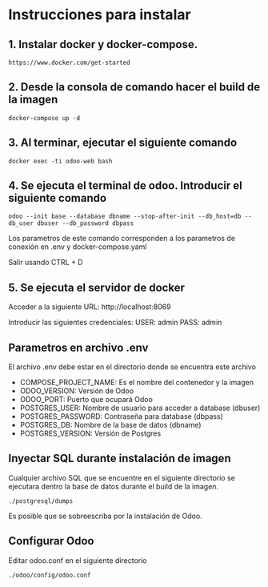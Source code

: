# Instrucciones para instalar
## 1. Instalar docker y docker-compose. 

```
https://www.docker.com/get-started

```

## 2. Desde la consola de comando hacer el build de la imagen
```
docker-compose up -d
```

## 3. Al terminar, ejecutar el siguiente comando
```
docker exec -ti odoo-web bash
```

## 4. Se ejecuta el terminal de odoo. Introducir el siguiente comando
```
odoo --init base --database dbname --stop-after-init --db_host=db --db_user dbuser --db_password dbpass
```
Los parametros de este comando corresponden a los parametros de conexión en .env y docker-compose.yaml

Salir usando CTRL + D

## 5. Se ejecuta el servidor de docker
Acceder a la siguiente URL: http://localhost:8069

Introducir las siguientes credenciales:
USER: admin
PASS: admin

## Parametros en archivo .env
El archivo .env debe estar en el directorio donde se encuentra este archivo
- COMPOSE_PROJECT_NAME: Es el nombre del contenedor y la imagen
- ODOO_VERSION: Versión de Odoo
- ODOO_PORT: Puerto que ocupará Odoo
- POSTGRES_USER: Nombre de usuario para acceder a database (dbuser)
- POSTGRES_PASSWORD: Contraseña para database (dbpass)
- POSTGRES_DB: Nombre de la base de datos (dbname)
- POSTGRES_VERSION: Versión de Postgres


## Inyectar SQL durante instalación de imagen
Cualquier archivo SQL que se encuentre en el siguiente directorio se ejecutara dentro la base de datos durante el build de la imagen. 
```
./postgresql/dumps
```
Es posible que se sobreescriba por la instalación de Odoo.

## Configurar Odoo
Editar odoo.conf en el siguiente directorio
```
./odoo/config/odoo.conf
```
